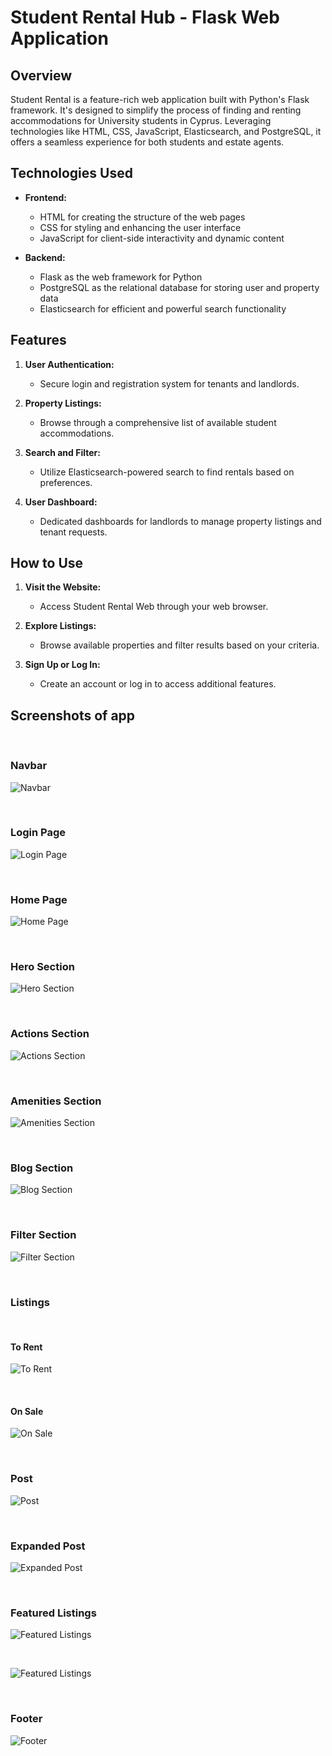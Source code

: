 # Student Rental Hub - Flask Web Application

## Overview

Student Rental is a feature-rich web application built with Python's Flask framework. It's designed to simplify the process of finding and renting accommodations for University students in Cyprus. Leveraging technologies like HTML, CSS, JavaScript, Elasticsearch, and PostgreSQL, it offers a seamless experience for both students and estate agents.

## Technologies Used

- **Frontend:**
  - HTML for creating the structure of the web pages
  - CSS for styling and enhancing the user interface
  - JavaScript for client-side interactivity and dynamic content

- **Backend:**
  - Flask as the web framework for Python
  - PostgreSQL as the relational database for storing user and property data
  - Elasticsearch for efficient and powerful search functionality

## Features

1. **User Authentication:**
   - Secure login and registration system for tenants and landlords.

2. **Property Listings:**
   - Browse through a comprehensive list of available student accommodations.

3. **Search and Filter:**
   - Utilize Elasticsearch-powered search to find rentals based on preferences.

4. **User Dashboard:**
   - Dedicated dashboards for landlords to manage property listings and tenant requests.

## How to Use

1. **Visit the Website:**
   - Access Student Rental Web through your web browser.

2. **Explore Listings:**
   - Browse available properties and filter results based on your criteria.

3. **Sign Up or Log In:**
   - Create an account or log in to access additional features.

## Screenshots of app

<br/>

### Navbar
![Navbar](https://github.com/HilarioNengareJr/Student-Rental-Website/assets/38634516/3a9a269d-f912-40a5-9691-fdcf8a303ca2)

<br/>

### Login Page
![Login Page](https://github.com/HilarioNengareJr/Student-Rental-Website/assets/38634516/ca7b97f0-53df-40ed-aea2-5a279b1369e2)

<br/>

### Home Page
![Home Page](https://github.com/HilarioNengareJr/Student-Rental-Website/assets/38634516/ed093f8c-9d3e-4da6-9c7a-bc9a1006f14c)

<br/>

### Hero Section
![Hero Section](https://github.com/HilarioNengareJr/Student-Rental-Website/assets/38634516/b4138b55-77f7-4be8-be08-d47808321bfb)

<br/>

### Actions Section
![Actions Section](https://github.com/HilarioNengareJr/Student-Rental-Website/assets/38634516/50cba6ed-bedf-41e3-9999-17559030fd82)

<br/>

### Amenities Section
![Amenities Section](https://github.com/HilarioNengareJr/Student-Rental-Website/assets/38634516/77a86c18-c645-48ed-81b3-388c53985a23)

<br/>

### Blog Section
![Blog Section](https://github.com/HilarioNengareJr/Student-Rental-Website/assets/38634516/388c23b0-cb9b-49c5-83da-42783e04f134)

<br/>

### Filter Section
![Filter Section](https://github.com/HilarioNengareJr/Student-Rental-Website/assets/38634516/6647dcfe-d175-4546-b3d8-d99492931859)

<br/>

### Listings

<br/>

#### To Rent
![To Rent](https://github.com/HilarioNengareJr/Student-Rental-Website/assets/38634516/90aeb267-f32a-49aa-a168-30f79b928ad1)

<br/>

#### On Sale
![On Sale](https://github.com/HilarioNengareJr/Student-Rental-Website/assets/38634516/b6e763b0-afef-4c03-90df-287185b32767)

<br/>

### Post
![Post](https://github.com/HilarioNengareJr/Student-Rental-Website/assets/38634516/08a3ea9e-08e9-49cb-9168-91e658b5eef2)

<br/>

### Expanded Post
![Expanded Post](https://github.com/HilarioNengareJr/Student-Rental-Website/assets/38634516/b1292915-65b4-468b-8791-2a9fc29db491)

<br/>

### Featured Listings
![Featured Listings](https://github.com/HilarioNengareJr/Student-Rental-Website/assets/38634516/c6476ba1-2090-4486-a7bb-9e0b5773b717)

<br/>

![Featured Listings](https://github.com/HilarioNengareJr/Student-Rental-Website/assets/38634516/ceb21d04-d2d8-4cb4-a23b-e91222fc3735)

<br/>

### Footer
![Footer](https://github.com/HilarioNengareJr/Student-Rental-Website/assets/38634516/2d5fd7de-0e80-42a7-b481-fa26a3179d03)


